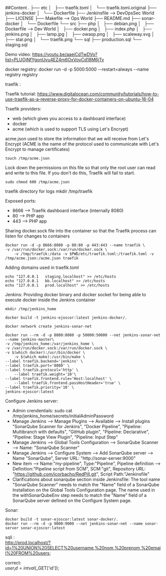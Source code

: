 ##Content
.
├── etc
│   ├── traefik.toml
│   └── traefik.toml.original
├── jenkins-docker
│   └── Dockerfile
├── Jenkinsfile --> DevOpsSec World
├── LICENSE
├── Makefile --> Ops World
├── README.md
├── sonar-docker
│   └── Dockerfile
└── src
    ├── php
    │   ├── debian.png
    │   ├── Dockerfile --> Dev World
    │   ├── docker.png
    │   ├── index.php
    │   ├── jenkins.png
    │   ├── lamp.jpg
    │   ├── owasp.png
    │   ├── scaleway.svg
    │   ├── star.png
    │   └── traefik.png
    └── sql
        ├── production.sql
        └── staging.sql

Demo video: https://youtu.be/aaeiCdTwDVo?list=PLUOjNfYgonUvu4EZ4m6OxVovCd18M6jTv


docker registry:
	docker run -d -p 5000:5000 --restart=always --name registry registry

traefik :  

Traefik tutorial: https://www.digitalocean.com/community/tutorials/how-to-use-traefik-as-a-reverse-proxy-for-docker-containers-on-ubuntu-16-04

Traefik providers:
- web (which gives you access to a dashboard interface)
- docker 
- acme (which is used to support TLS using Let's Encrypt)

acme.json used to store the information that we will receive from Let's Encrypt 
(ACME is the name of the protocol used to communicate with Let's Encrypt to manage certificates)

	touch /tmp/acme.json

Lock down the permissions on this file so that only the root user can read and write to this file. 
If you don't do this, Traefik will fail to start.

	sudo chmod 600 /tmp/acme.json

traefik directory for logs
	mkdir /tmp/traefik

Exposed ports:
- 8666 --> Traefik dashboard interface (internally 8080)
- 80 --> PHP app
- 443 --> PHP app

Sharing docker.sock file into the container so that the Traefik process can listen for changes to containers

	docker run -d -p 8666:8080 -p 80:80 -p 443:443 --name traefik \
	-v /var/run/docker.sock:/var/run/docker.sock \  
        -v /tmp/traefik:/data -v $PWD/etc/traefik.toml:/traefik.toml -v /tmp/acme.json:/acme.json traefik  

Adding domains used in traefik.toml

	echo "127.0.0.1   staging.localhost" >> /etc/hosts
	echo "127.0.0.1   bb.localhost" >> /etc/hosts
	echo "127.0.0.1   prod.localhost" >> /etc/hosts


Jenkins: 
Providing docker binary and docker socket for being able to execute docker inside the Jenkins container

	mkdir /tmp/jenkins_home

	docker build -t jenkins-ejoscor:latest jenkins-docker/.

	docker network create jenkins-sonar-net

	docker run --rm -d -p 8080:8080 -p 50000:50000 --net jenkins-sonar-net --name jenkins-master\
	-v /tmp/jenkins_home:/var/jenkins_home \
	-v /var/run/docker.sock:/var/run/docker.sock \
	-v $(which docker):/usr/bin/docker \
        -v $(which make):/usr/bin/make \
	--label traefik.backend='jenkins' \
	--label traefik.port='8080' \
	--label traefik.protocol='http' \  
        --label traefik.weight='10'\
	--label traefik.frontend.rule='Host:localhost' \  
        --label traefik.frontend.passHostHeader='true' \
	--label traefik.priority='10' \
	jenkins-ejoscor:latest

Configure Jenkins server:
- Admin crendentials: sudo cat /tmp/jenkins_home/secrets/initialAdminPassword
- Manage Jenkins --> Manage Plugins --> Available --> Install plugins "SonarQube Scanner for Jenkins", 
		"Docker Pipeline", "Pipeline: Multibranch with defaults", "GitHub plugin", "Pipeline: Declarative", 
		"Pipeline: Stage View Plugin", "Pipeline: Input Step"
- Manage Jenkins --> Global Tools Configuration --> SonarQube Scanner -->  Name: "SonarQube Scanner"
- Manage Jenkins --> Configure System --> Add SonarQube server --> Name "SonarQube", Server URL: "http://sonar-server:9000"
- New item --> Name:"my-pipeline", Type:"Pipeline", Pipeline definition --> Definition:"Pipeline script from SCM", SCM:"git", Repository URL: "https://github.com/jcorbacho/RedPill.git", Script Path:"Jenkinsfile"
- Clarifications about sonarqube section inside Jenkinsfile:
	The tool name "SonarQube Scanner" needs to match the "Name" field of a SonarQube Installation on the Global Tools Configuration page. 
	The name used in the withSonarQubeEnv step needs to match the "Name" field of a SonarQube server defined on the Configure System page.

Sonar:

	docker build -t sonar-ejoscor:latest sonar-docker/.
	docker run --rm -d -p 9000:9000 --net jenkins-sonar-net --name sonar-server sonar-ejoscor:latest


sqli :  
http://prod.localhost/?id=1%20UNION%20SELECT%20username,%20nom,%20prenom,%20email%20FROM%20users;  

correct:  
$user_id = intval($_GET['id']);  


